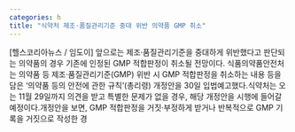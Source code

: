 ```yaml
---
categories: h
title: "식약처 제조·품질관리기준 중대 위반 의약품 GMP 취소"
---
```

[헬스코리아뉴스 / 임도이] 앞으로는 제조·품질관리기준을 중대하게 위반했다고 판단되는 의약품의 경우 기존에 인정된 GMP 적합판정이 취소될 전망이다. 식품의약품안전처는 의약품 등 제조·품질관리기준(GMP) 위반 시 GMP 적합판정을 취소하는 내용 등을 담은 ‘의약품 등의 안전에 관한 규칙’(총리령) 개정안을 30일 입법예고했다.식약처는 오는 11월 29일까지 의견을 받고 특별한 문제가 없을 경우, 해당 개정안을 시행에 들어갈 예정이다.개정안을 보면, GMP 적합판정을 거짓·부정하게 받거나 반복적으로 GMP 기록을 거짓으로 작성한 경